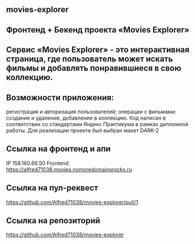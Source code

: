 ## movies-explorer

## Фронтенд + Бекенд проекта «Movies Explorer»

## Сервис «Movies Explorer» - это интерактивная страница, где пользователь может искать фильмы и добавлять понравившиеся в свою коллекцию.

## Возможности приложения:
регистрация и авторизация пользователей;
операции с фильмами: создание и удаление, добавление в коллекцию.
Код написан в соответствии со стандартами Яндекс Практикума в рамках дипломной работы.
Для реализации проекта был выбран макет DARK-2

## Ccылка на фронтенд и апи
IP 158.160.66.50
Frontend https://alfred71038.movies.nomoredomainsrocks.ru

## Ссылка на пул-реквест

https://github.com/Alfred71038/movies-explorer/pull/1

## Ссылка на репозиторий

https://github.com/Alfred71038/movies-explorer